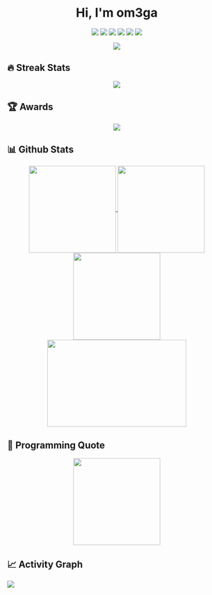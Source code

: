 <h1 align=center>Hi, I'm om3ga</h1>

<p align=center>
  <img src="https://komarev.com/ghpvc/?username=om3ga6400">
  <img src="https://img.shields.io/github/stars/om3ga6400?style=fflat-square&color=yellow&logoColor=yellow&logo=github">
  <img src="https://img.shields.io/github/followers/om3ga6400?style=fflat-square&logo=github&">
  <img src="https://img.shields.io/github/last-commit/om3ga6400/om3ga6400?style=fflat-square&label=Profile%20update">
  <img src="https://img.shields.io/github/commit-activity/m/om3ga6400/om3ga6400">
  <img src="https://dcbadge.limes.pink/api/shield/1232072032590758069?style=flat">
</p>

<div align=center>
  <a href="https://git.io/typing-svg">
    <img src="https://readme-typing-svg.herokuapp.com?font=Fira+Code&duration=4750&pause=750&color=20C20E&center=true&vCenter=true&width=500&lines=Hi%2C+I'm+om3ga!%F0%9F%91%8B;I+mainly+use+Javascript%2C+HTML+and+CSS.%F0%9F%92%BB;I+am+completely+self-taught.%F0%9F%93%96;I've+been+coding+for+almost+3+years!%E2%8F%B0;Thanks+for+visiting+my+profile!%F0%9F%98%8A">
  </a>
</div>

## 🔥 Streak Stats

<div align=center>
  <a href="https://git.io/streak-stats">
    <img src="https://streak-stats.demolab.com?user=om3ga6400&theme=github-dark-blue&hide_border=true">
  </a>
</div>

## 🏆 Awards

<div align=center>
  <a href="https://github.com/ryo-ma/github-profile-trophy">
    <img src="https://github-profile-trophy.vercel.app/?username=OM3GA6400&theme=darkhub&no-frame=true&row=1&margin-w=0&column=8">
  </a>
</div>

## 📊 Github Stats

<div align="center">
  <a href="https://github.com/om3ga6400/github-readme-stats">
    <img height=200 align="center" src="https://github-readme-stats-om3ga6400.vercel.app/api?username=om3ga6400&theme=github_dark&hide_border=true&include_all_commits=true&show_icons=true">
  </a>
  <a href="https://github.com/om3ga6400/github-readme-stats">
    <img height=200 align="center" src="https://github-readme-stats-om3ga6400.vercel.app/api/top-langs?username=om3ga6400&langs_count=8&layout=compact&theme=github_dark&hide_border=true&card_width=300">
  </a>
</div>

<div align="center">
  <a href="https://github.com/om3ga6400/github-readme-stats">
    <img height=200 align="center" src="https://github-readme-stats-om3ga6400.vercel.app/api?username=om3ga6400&theme=github_dark&hide_border=true">
  </a>
  <a href="https://github.com/om3ga6400/github-readme-stats">
    <img height=200 width=320 align="center" src="https://github-readme-stats-om3ga6400.vercel.app/api/top-langs?username=om3ga6400&layout=compact&langs_count=8&theme=github_dark&hide_border=true">
  </a>
</div>

## 📜 Programming Quote

<div align="center">
  <a href="https://github.com/piyushsuthar/github-readme-quotes">
    <img src="https://quotes-github-readme.vercel.app/api?type=horizontal&theme=github" height="200">
  </a>
</div>

## 📈 Activity Graph

<a href="https://github.com/ashutosh00710/github-readme-activity-graph">
  <img src="https://github-readme-activity-graph.vercel.app/graph?username=OM3GA6400&theme=github-dark&hide_border=true">
</a>

<!--
**OM3GA6400/om3ga6400** is a ✨ _special_ ✨ repository because its `README.md` (this file) appears on your GitHub profile.

Here are some ideas to get you started:

- 🔭 I’m currently working on ...
- 🌱 I’m currently learning ...
- 👯 I’m looking to collaborate on ...
- 🤔 I’m looking for help with ...
- 💬 Ask me about ...
- 📫 How to reach me: ...
- 😄 Pronouns: ...
- ⚡ Fun fact: It is impossible for me to beat Levon at Funky Friday
-->
